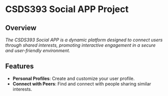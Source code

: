# CSDS393 Social APP Project

## Overview
*The CSDS393 Social APP is a dynamic platform designed to connect users through shared interests, promoting interactive engagement in a secure and user-friendly environment.*

## Features
- **Personal Profiles**: Create and customize your user profile.
- **Connect with Peers**: Find and connect with people sharing similar interests.
